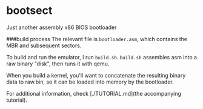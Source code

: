 # bootsect
Just another assembly x86 BIOS bootloader

###build process
The relevant file is `bootloader.asm`, which contains the MBR and subsequent
sectors.  

To build and run the emulator, I run `build.sh`. `build.sh` assembles asm into
a raw binary "disk", then runs it with qemu.  

When you build a kernel, you'll want to concatenate the resulting binary data
to raw.bin, so it can be loaded into memory by the bootloader.  

For additional information, check [./TUTORIAL.md](the accompanying tutorial).
